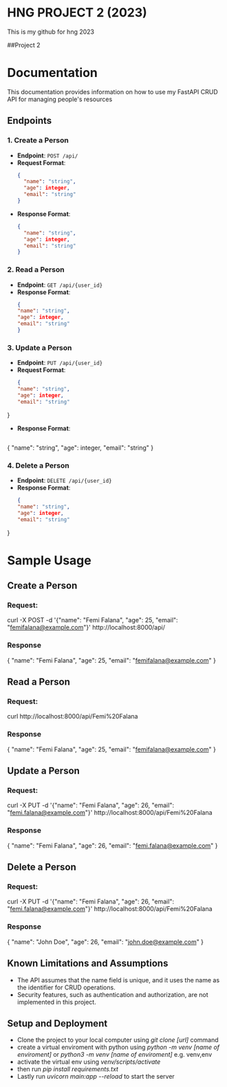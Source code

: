 # HNG PROJECT 2 (2023)
This is my github for hng 2023

##Project 2

#  Documentation
This documentation provides information on how to use my FastAPI CRUD API for managing people's resources

## Endpoints

### 1. Create a Person

- **Endpoint**: `POST /api/`
- **Request Format**:
  ```json
  {
    "name": "string",
    "age": integer,
    "email": "string"
  }
- **Response Format**:
  ```json
  {
    "name": "string",
    "age": integer,
    "email": "string"
  }

### 2. Read a Person

- **Endpoint**: `GET /api/{user_id}`
- **Response Format**:
  ```json
  {
  "name": "string",
  "age": integer,
  "email": "string"
  }

### 3. Update a Person

- **Endpoint**: `PUT /api/{user_id}`
- **Request Format**:
  ```json
  {
  "name": "string",
  "age": integer,
  "email": "string"
}
- **Response Format**:
  ```json
 {
  "name": "string",
  "age": integer,
  "email": "string"
}

### 4. Delete a Person

- **Endpoint**: `DELETE /api/{user_id}`
- **Response Format**:
  ```json
  {
  "name": "string",
  "age": integer,
  "email": "string"
}

# Sample Usage

## Create a Person
### Request:
curl -X POST -d '{"name": "Femi Falana", "age": 25, "email": "femifalana@example.com"}' http://localhost:8000/api/
### Response
{
  "name": "Femi Falana",
  "age": 25,
  "email": "femifalana@example.com"
}

## Read a Person
### Request:
curl http://localhost:8000/api/Femi%20Falana
### Response
{
  "name": "Femi Falana",
  "age": 25,
  "email": "femifalana@example.com"
}

## Update a Person
### Request:
curl -X PUT -d '{"name": "Femi Falana", "age": 26, "email": "femi.falana@example.com"}' http://localhost:8000/api/Femi%20Falana
### Response
{
  "name": "Femi Falana",
  "age": 26,
  "email": "femi.falana@example.com"
}

## Delete a Person
### Request:
curl -X PUT -d '{"name": "Femi Falana", "age": 26, "email": "femi.falana@example.com"}' http://localhost:8000/api/Femi%20Falana
### Response
{
  "name": "John Doe",
  "age": 26,
  "email": "john.doe@example.com"
}



## Known Limitations and Assumptions
* The API assumes that the name field is unique, and it uses the name as the identifier for CRUD operations.
* Security features, such as authentication and authorization, are not implemented in this project.

## Setup and Deployment
- Clone the project to your local computer using *git clone [url]* command
- create a virtual enviroment with python using *python -m venv [name of enviroment]* or *python3 -m venv [name of enviroment]* e.g. venv,env
- activate the virtual env using *venv/scripts/activate*
- then run *pip install requirements.txt*
- Lastly run *uvicorn main:app --reload* to start the server


